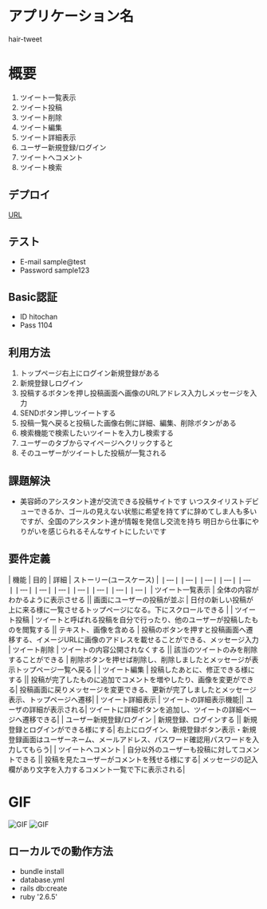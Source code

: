 # アプリケーション名	
hair-tweet

# 概要
1. ツイート一覧表示
2. ツイート投稿
3. ツイート削除
4. ツイート編集
5. ツイート詳細表示
6. ユーザー新規登録/ログイン
7. ツイートへコメント
8. ツイート検索


## デプロイ

[URL](https://hair-tweet.herokuapp.com/)


## テスト

* E-mail sample@test
* Password sample123

## Basic認証
* ID hitochan
* Pass 1104

## 利用方法
1. トップページ右上にログイン新規登録がある
2. 新規登録しログイン
3. 投稿するボタンを押し投稿画面へ画像のURLアドレス入力しメッセージを入力
4. SENDボタン押しツイートする
5. 投稿一覧へ戻ると投稿した画像右側に詳細、編集、削除ボタンがある
6. 検索機能で検索したいツイートを入力し検索する
7. ユーザーのタブからマイページへクリックすると
8. そのユーザーがツイートした投稿が一覧される

## 課題解決

* 美容師のアシスタント達が交流できる投稿サイトです
 いつスタイリストデビューできるか、ゴールの見えない状態に希望を持てずに辞めてしま人も多いですが、全国のアシスタント達が情報を発信し交流を持ち
 明日から仕事にやりがいを感じられるそんなサイトにしたいです

## 要件定義

| 機能  | 目的 | 詳細   | ストーリー(ユースケース)   | 
❘‐‐‐❘❘‐‐‐❘❘‐‐‐❘❘‐‐‐❘❘‐‐‐❘❘‐‐‐❘❘‐‐‐❘❘‐‐‐❘❘‐‐‐❘❘‐‐‐❘❘‐‐‐❘❘‐‐‐❘
| ツイート一覧表示 | 全体の内容がわかるように表示させる || 画面にユーザーの投稿が並ぶ     | 日付の新しい投稿が上に来る様に一覧させるトップページになる。下にスクロールできる | 
| ツイート投稿 | ツイートと呼ばれる投稿を自分で行ったり、他のユーザーが投稿したものを閲覧する || テキスト、画像を含める     | 投稿のボタンを押すと投稿画面へ遷移する、イメージURLに画像のアドレスを載せることができる、メッセージ入力
| ツイート削除 | ツイートの内容公開されなくする || 該当のツイートのみを削除することができる    | 削除ボタンを押せば削除し、削除しましたとメッセージが表示トップページ一覧へ戻る | 
| ツイート編集 | 投稿したあとに、修正できる様にする || 投稿が完了したものに追加でコメントを増やしたり、画像を変更ができる| 投稿画面に戻りメッセージを変更できる、更新が完了しましたとメッセージ表示、トップページへ遷移| 
| ツイート詳細表示 | ツイートの詳細表示機能|| ユーザの詳細が表示される| ツイートに詳細ボタンを追加し、ツイートの詳細ページへ遷移できる| 
| ユーザー新規登録/ログイン | 新規登録、ログインする || 新規登録とログインができる様にする| 右上にログイン、新規登録ボタン表示・新規登録画面はユーザーネーム、メールアドレス、パスワード確認用パスワードを入力してもらう|
| ツイートへコメント | 自分以外のユーザーも投稿に対してコメントできる || 投稿を見たユーザーがコメントを残せる様にする| メッセージの記入欄があり文字を入力するコメント一覧で下に表示される| 


# GIF
![GIF](https://gyazo.com/4ebc7cc93ea144fdc9e83771753f91b8)
![GIF](https://gyazo.com/3674e35098ff432097ece222d73faa3b)



## ローカルでの動作方法
- bundle install
- database.yml
- rails db:create
- ruby '2.6.5'